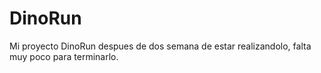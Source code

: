 # DinoRun
 Mi proyecto DinoRun despues de dos semana de estar realizandolo, falta muy poco para terminarlo.
